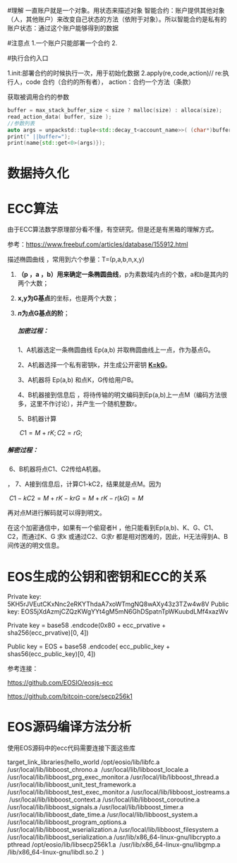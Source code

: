 #理解
一直账户就是一个对象。用状态来描述对象
智能合约：账户提供其他对象（人，其他账户）来改变自己状态的方法（依附于对象）。所以智能合约是私有的
账户状态：通过这个账户能够得到的数据

#注意点
1.一个账户只能部署一个合约
2.

#执行合约入口

1.init:部署合约的时候执行一次，用于初始化数据
2.apply(re,code,action)// re:执行人，code 合约（合约的所有者）， action：合约一个方法（条款）

获取被调用合约的参数
```c++
buffer = max_stack_buffer_size < size ? malloc(size) : alloca(size);
read_action_data( buffer, size );
//参数列表
auto args = unpackstd::tuple<std::decay_t<account_name>>( (char*)buffer, size );
print(" ||buffer=");
print(name{std::get<0>(args)});
```

# 数据持久化

# ECC算法

由于ECC算法数学原理部分看不懂，有空研究。但是还是有黑箱的理解方式。

参考：https://www.freebuf.com/articles/database/155912.html

描述椭圆曲线 ，常用到六个参量：T=(p,a,b,n,x,y)

1. **（p ，a ，b）用来确定一条椭圆曲线**，p为素数域内点的个数，a和b是其内的两个大数；

2.  **x,y为G基点**的坐标，也是两个大数；

3. **$n$为点G基点的阶**；

   ##### 加密过程：

   1、A机器选定一条椭圆曲线 Ep(a,b) 并取椭圆曲线上一点，作为基点G。

   2、A机器选择一个私有密钥k，并生成公开密钥 <u>**K=kG**</u>。

   3、A机器将 Ep(a,b) 和点K，G传给用户B。

   4、B机器接到信息后 ，将待传输的明文编码到Ep(a,b)上一点M（编码方法很多，这里不作讨论），并产生一个随机整数r。

   5、B机器计算

   ​                  $C1 = M + rK;     C2 = rG;$

#####         解密过程：

​        6、B机器将点C1、C2传给A机器。

，    7、A接到信息后，计算C1-kC2，结果就是点M。因为

​                        $C1 - kC2 = M + rK  -  krG  =  M + rK - r(kG) = M$

再对点M进行解码就可以得到明文。

在这个加密通信中，如果有一个偷窥者H ，他只能看到Ep(a,b)、K、G、C1、C2，而通过K、G 求k 或通过C2、G求r 都是相对困难的，因此，H无法得到A、B间传送的明文信息。

# EOS生成的公钥和密钥和ECC的关系

Private key: 5KH5rJVEutCKxNnc2eRKYThdaA7xoWTmgNQ8wAXy43z3TZw4w8V
Public key: EOS5jXdAzmjCZQzKWgYYt4gM5mN6GhDSpatnTpWKuubdLMf4xazWv

Private key  =  base58 .endcode(0x80 + ecc_prvative + sha256(ecc_prvative)[0, 4])

Public key = EOS + base58 .endcode( ecc_public_key + shas56(ecc_public_key)[0, 4])

参考连接：

https://github.com/EOSIO/eosjs-ecc

https://github.com/bitcoin-core/secp256k1

# EOS源码编译方法分析

使用EOS源码中的ecc代码需要连接下面这些库

target_link_libraries(hello_world /opt/eosio/lib/libfc.a
​        /usr/local/lib/libboost_chrono.a
​        /usr/local/lib/libboost_locale.a
​        /usr/local/lib/libboost_prg_exec_monitor.a
​        /usr/local/lib/libboost_thread.a
​        /usr/local/lib/libboost_unit_test_framework.a
​        /usr/local/lib/libboost_test_exec_monitor.a
​        /usr/local/lib/libboost_iostreams.a
​        /usr/local/lib/libboost_context.a
​        /usr/local/lib/libboost_coroutine.a
​        /usr/local/lib/libboost_signals.a
​        /usr/local/lib/libboost_timer.a
​        /usr/local/lib/libboost_date_time.a
​        /usr/local/lib/libboost_system.a
​        /usr/local/lib/libboost_program_options.a
​        /usr/local/lib/libboost_wserialization.a
​        /usr/local/lib/libboost_filesystem.a
​        /usr/local/lib/libboost_serialization.a
​        /usr/lib/x86_64-linux-gnu/libcrypto.a
​        pthread
​        /opt/eosio/lib/libsecp256k1.a
​        /usr/lib/x86_64-linux-gnu/libgmp.a
​        /lib/x86_64-linux-gnu/libdl.so.2
​        )